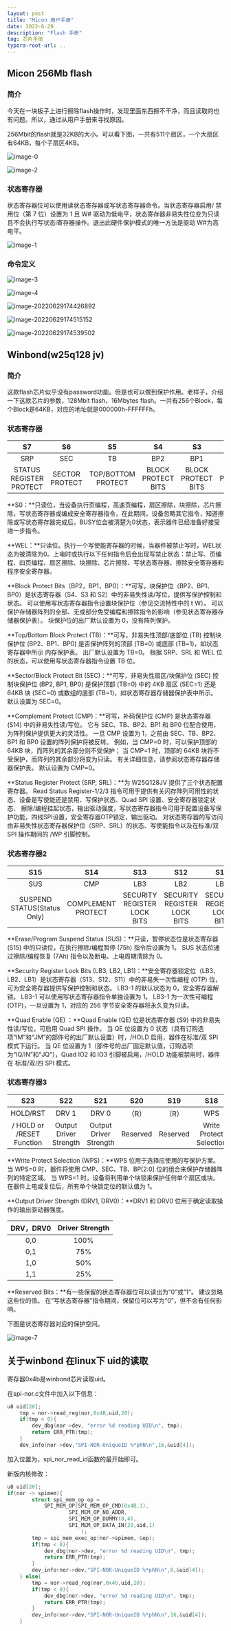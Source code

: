 ```yaml
---
layout: post
title: "Micon 用户手册"
date: 2022-6-29
description: "Flash 手册"
tag: 芯片手册
typora-root-url: ..
---
```


## Micon 256Mb flash

### 简介

今天在一块板子上进行擦除flash操作时，发现里面东西擦不干净，而且读取的也有问题。所以，通过从用户手册来寻找原因。

256Mbit的flash就是32KB的大小。可以看下图，一共有511个扇区，一个大扇区有64KB，每个子扇区4KB。

![image-0](/images/chips/image-0.png)



![image-2](/images/chips/image-2.png)

### 状态寄存器

状态寄存器位可以使用读状态寄存器或写状态寄存器命令。当状态寄存器启用/ 禁用位（第 7 位）设置为 1 且 W# 驱动为低电平，状态寄存器非易失性位变为只读且不会执行写状态i寄存器操作。退出此硬件保护模式的唯一方法是驱动 W#为高电平。

![image-1](/images/chips/image-1.png)



### 命令定义

![image-3](/images/chips/image-3.png)

![image-4](/../../../.config/Typora/typora-user-images/image-20220629174317645.png)

![image-20220629174426892](/images/chips/image-4.png)

![image-20220629174515152](/images/chips/image-5.png)

![image-20220629174539502](/images/chips/image-6.png)





## Winbond(w25q128 jv)

### 简介

这款flash芯片似乎没有password功能。但是也可以做到保护作用。老样子，介绍一下这款芯片的参数，128Mbit flash，16Mbytes flash。一共有256个Block，每个Block是64KB，对应的地址就是000000h-FFFFFFh。

### 状态寄存器

|           S7            |       S6       |         S5         |         S4         |         S3         |         S2         |         S1         |        S0         |
| :---------------------: | :------------: | :----------------: | :----------------: | :----------------: | :----------------: | :----------------: | :---------------: |
|           SRP           |      SEC       |         TB         |        BP2         |        BP1         |        BP0         |        WEL         |       BUSY        |
| STATUS REGISTER PROTECT | SECTOR PROTECT | TOP/BOTTOM PROTECT | BLOCK PROTECT BITS | BLOCK PROTECT BITS | BLOCK PROTECT BITS | WRITE ENABLE LATCH | WRITE IN PROGRESS |

**S0：**只读位，当设备执行页编程，高速页编程，扇区擦除，块擦除，芯片擦除，写状态寄存器或编成安全寄存器指令，在此期间，设备忽略其它指令，知道擦除或写状态寄存器完成后，BUSY位会被清楚为0状态，表示器件已经准备好接受进一步指令。

**WEL：**只读位。执行一个写使能寄存器的时候，当器件被禁止写时，WEL状态为被清除为0。上电时或执行以下任何指令后会出现写禁止状态：禁止写、页编程、四页编程、扇区擦除、块擦除、芯片擦除、写状态寄存器、擦除安全寄存器和程序安全寄存器。

**Block Protect Bits（BP2，BP1，BP0）：**可写，块保护位（BP2、BP1、BP0）是状态寄存器（S4、S3 和 S2）中的非易失性读/写位，提供写保护控制和状态。 可以使用写状态寄存器指令设置块保护位（参见交流特性中的 t W）。 可以保护存储器阵列的全部、无或部分免受编程和擦除指令的影响（参见状态寄存器存储器保护表）。 块保护位的出厂默认设置为 0，没有阵列保护。

**Top/Bottom Block Protect (TB)：**可写，非易失性顶部/底部位 (TB) 控制块保护位 (BP2、BP1、BP0) 是否保护阵列的顶部 (TB=0) 或底部 (TB=1)，如状态寄存器中所示 内存保护表。 出厂默认设置为 TB=0。 根据 SRP、SRL 和 WEL 位的状态，可以使用写状态寄存器指令设置 TB 位。

**Sector/Block Protect Bit (SEC)：**可写，非易失性扇区/块保护位 (SEC) 控制块保护位 (BP2, BP1, BP0) 是保护顶部 (TB=0) 中的 4KB 扇区 (SEC=1) 还是 64KB 块 (SEC=0) 或数组的底部 (TB=1)，如状态寄存器存储器保护表中所示。 默认设置为 SEC=0。

**Complement Protect (CMP)：**可写，补码保护位 (CMP) 是状态寄存器 (S14) 中的非易失性读/写位。 它与 SEC、TB、BP2、BP1 和 BP0 位配合使用，为阵列保护提供更大的灵活性。 一旦 CMP 设置为 1，之前由 SEC、TB、BP2、BP1 和 BP0 设置的阵列保护将被反转。 例如，当 CMP=0 时，可以保护顶部的 64KB 块，而阵列的其余部分则不受保护； 当 CMP=1 时，顶部的 64KB 块将不受保护，而阵列的其余部分将变为只读。 有关详细信息，请参阅状态寄存器存储器保护表。 默认设置为 CMP=0。

**Status Register Protect (SRP, SRL)：**为 W25Q128JV 提供了三个状态配置寄存器。 Read Status Register-1/2/3 指令可用于提供有关闪存阵列可用性的状态、设备是写使能还是禁用、写保护状态、Quad SPI 设置、安全寄存器锁定状态、 擦除/编程挂起状态，输出驱动强度，写状态寄存器指令可用于配置设备写保护功能，四线SPI设置，安全寄存器OTP锁定，输出驱动。 对状态寄存器的写访问由非易失性状态寄存器保护位（SRP、SRL）的状态、写使能指令以及在标准/双 SPI 操作期间的 /WP 引脚控制。



### 状态寄存器2

|             S15             |        S14         |             S13             |             S12             |             S11             |   S10    |     S9      |          S8          |
| :-------------------------: | :----------------: | :-------------------------: | :-------------------------: | :-------------------------: | :------: | :---------: | :------------------: |
|             SUS             |        CMP         |             LB3             |             LB2             |             LB1             |   (R)    |     QE      |         SRL          |
| SUSPEND STATUS(Status Only) | COMPLEMENT PROTECT | SECURITY REGISTER LOCK BITS | SECURITY REGISTER LOCK BITS | SECURITY REGISTER LOCK BITS | Reserved | QUAD ENABLE | STATUS REGISTER LOCK |

**Erase/Program Suspend Status (SUS)：**只读，暂停状态位是状态寄存器 (S15) 中的只读位，在执行擦除/编程暂停 (75h) 指令后设置为 1。 SUS 状态位通过擦除/编程恢复 (7Ah) 指令以及断电、上电周期清除为 0。

**Security Register Lock Bits (LB3, LB2, LB1)：**安全寄存器锁定位（LB3、LB2、LB1）是状态寄存器（S13、S12、S11）中的非易失一次性编程 (OTP) 位，可为安全寄存器提供写保护控制和状态。 LB3-1 的默认状态为 0，安全寄存器解锁。 LB3-1 可以使用写状态寄存器指令单独设置为 1。 LB3-1 为一次性可编程 (OTP)，一旦设置为 1，对应的 256 字节安全寄存器将永久变为只读。

**Quad Enable (QE) ：**Quad Enable (QE) 位是状态寄存器 (S9) 中的非易失性读/写位，可启用 Quad SPI 操作。 当 QE 位设置为 0 状态（具有订购选项“IM”和“JM”的部件号的出厂默认设置）时，/HOLD 启用，器件在标准/双 SPI 模式下运行。 当 QE 位设置为 1（部件号的出厂固定默认值，订购选项为“IQ/IN”和“JQ”），Quad IO2 和 IO3 引脚被启用，/HOLD 功能被禁用时，器件在 标准/双/四 SPI 模式。



### 状态寄存器3

|            S23            |          S22           |          S21           |   S20    |   S19    |           S18           |   S17    |   S16    |
| :-----------------------: | :--------------------: | :--------------------: | :------: | :------: | :---------------------: | :------: | :------: |
|         HOLD/RST          |         DRV 1          |         DRV 0          |  （R）   |  （R）   |           WPS           |    R     |    R     |
| / HOLD or /RESET Function | Output Driver Strength | Output Driver Strength | Reserved | Reserved | Write Protect Selection | Reserved | Reserved |

**Write Protect Selection (WPS)：**WPS 位用于选择应使用的写保护方案。 当 WPS=0 时，器件将使用 CMP、SEC、TB、BP[2:0] 位的组合来保护存储器阵列的特定区域。 当 WPS=1 时，设备将利用单个块锁来保护任何单个扇区或块。 在器件上电或复位后，所有单个块锁定位的默认值为 1。

**Output Driver Strength (DRV1, DRV0)：**DRV1 和 DRV0 位用于确定读取操作的输出驱动器强度。

| DRV，DRV0 | Driver Strength |
| :-------: | :-------------: |
|    0,0    |      100%       |
|    0,1    |       75%       |
|    1,0    |       50%       |
|    1,1    |       25%       |

**Reserved Bits：**有一些保留的状态寄存器位可以读出为“0”或“1”。 建议忽略这些位的值。 在“写状态寄存器”指令期间，保留位可以写为“0”，但不会有任何影响。

下图是状态寄存器对应的保护空间。

![image-7](/images/chips/image-7.png)



## 关于winbond 在linux下 uid的读取

寄存器0x4b是winbond芯片读取uid。

在spi-nor.c文件中加入以下信息：

```c
u8 uid[20];
	tmp = nor->read_reg(nor,0x4B,uid,20);
	if(tmp < 0){
		dev_dbg(nor->dev, "error %d reading UID\n", tmp);
		return ERR_PTR(tmp);
	}
	dev_info(nor->dev,"SPI-NOR-UniqueID %*phN\n",16,&uid[4]);
```

加入位置为，spi_nor_read_id函数的最开始即可。

新版内核修改：

```c
u8 uid[20];
if(nor -> spimem){
		struct spi_mem_op op = 
			SPI_MEM_OP(SPI_MEM_OP_CMD(0x4B,1),
					SPI_MEM_OP_NO_ADDR,
					SPI_MEM_OP_DUMMY(0,4),
					SPI_MEM_OP_DATA_IN(20,uid,1)
						);
		tmp = spi_mem_exec_op(nor->spimem, &op);
		if(tmp < 0){
			dev_dbg(nor->dev, "error %d reading UID\n", tmp);
			return ERR_PTR(tmp);
		}
		dev_info(nor->dev,"SPI-NOR-UniqueID %*phN\n",8,&uid[4]);
	} else{
		tmp = nor->read_reg(nor,0x4b,uid,20);
		if(tmp < 0){
			dev_dbg(nor->dev, "error %d reading UID\n", tmp);
			return ERR_PTR(tmp);
		}
		dev_info(nor->dev,"SPI-NOR-UniqueID %*phN\n",16,&uid[4]);
	}
```

